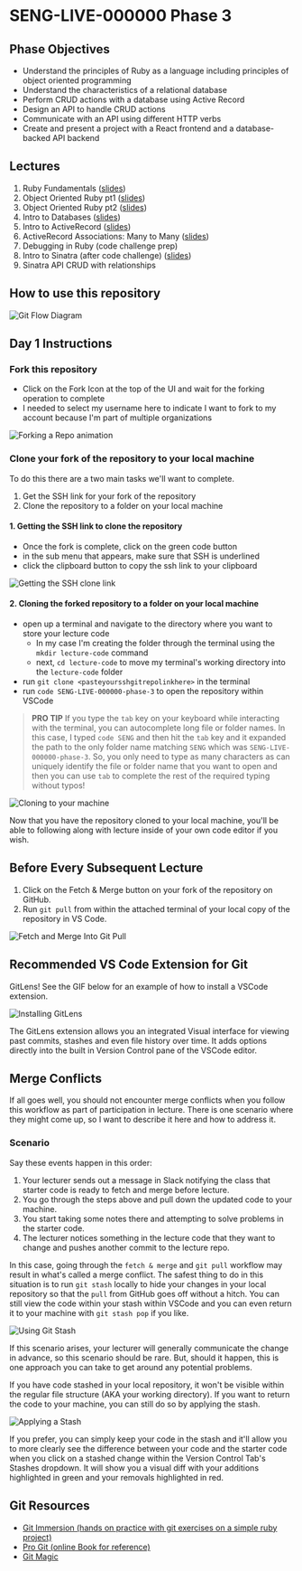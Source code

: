 # SENG-LIVE-000000 Phase 3

## Phase Objectives
* Understand the principles of Ruby as a language including principles of object oriented programming
* Understand the characteristics of a relational database
* Perform CRUD actions with a database using Active Record
* Design an API to handle CRUD actions
* Communicate with an API using different HTTP verbs
* Create and present a project with a React frontend and a database-backed API backend

## Lectures

1. Ruby Fundamentals ([slides](https://p3-01-ruby-fundamentals-slides.netlify.app/#/normal/0/0))
2. Object Oriented Ruby pt1 ([slides](https://p3-02-object-oriented-ruby-part1-slides.netlify.app/#/normal/0/0))
3. Object Oriented Ruby pt2 ([slides](https://p3-03-object-oriented-ruby-part-2-slides.netlify.app/#/normal/0/0))
4. Intro to Databases ([slides](https://p3-04-intro-to-databases-slides.netlify.app/#/normal/0/0))
5. Intro to ActiveRecord ([slides](https://p3-05-intro-to-databases-slides.netlify.app/#/normal/0/0))
6. ActiveRecord Associations: Many to Many ([slides](https://p3-06-activerecord-associations-many-to-many-slides.netlify.app/#/normal/0/0))
7. Debugging in Ruby (code challenge prep)
8. Intro to Sinatra (after code challenge) ([slides](https://p3-08-intro-to-sinatra-slides.netlify.app/#/normal/0/0))
9. Sinatra API CRUD with relationships

## How to use this repository

![Git Flow Diagram](https://res.cloudinary.com/dnocv6uwb/image/upload/v1649012200/GitFlow%20Images/git-flow-diagram.png)

## Day 1 Instructions

### Fork this repository

- Click on the Fork Icon at the top of the UI and wait for the forking operation to complete
- I needed to select my username here to indicate I want to fork to my account because I'm part of multiple organizations

![Forking a Repo animation](https://res.cloudinary.com/dnocv6uwb/image/upload/v1649012204/GitFlow%20Images/forking-a-repo.gif)

### Clone your fork of the repository to your local machine

To do this there are a two main tasks we'll want to complete. 

1. Get the SSH link for your fork of the repository
2. Clone the repository to a folder on your local machine

#### 1. Getting the SSH link to clone the repository

- Once the fork is complete, click on the green code button
- in the sub menu that appears, make sure that SSH is underlined
- click the clipboard button to copy the ssh link to your clipboard

![Getting the SSH clone link](https://res.cloudinary.com/dnocv6uwb/image/upload/v1649012202/GitFlow%20Images/get-ssh-clone-link.gif)

#### 2. Cloning the forked repository to a folder on your local machine
- open up a terminal and navigate to the directory where you want to store your lecture code
  - In my case I'm creating the folder through the terminal using the `mkdir lecture-code` command
  - next, `cd lecture-code` to move my terminal's working directory into the `lecture-code` folder
- run `git clone <pasteyoursshgitrepolinkhere>` in the terminal
- run `code SENG-LIVE-000000-phase-3` to open the repository within VSCode

> **PRO TIP** If you type the `tab` key on your keyboard while interacting with the terminal, you can autocomplete long file or folder names.  In this case, I typed `code SENG` and then hit the `tab` key and it expanded the path to the only folder name matching `SENG` which was `SENG-LIVE-000000-phase-3`. So, you only need to type as many characters as can uniquely identify the file or folder name that you want to open and then you can use `tab` to complete the rest of the required typing without typos!

![Cloning to your machine](https://res.cloudinary.com/dnocv6uwb/image/upload/v1649012206/GitFlow%20Images/cloning-to-your-machine.gif)

Now that you have the repository cloned to your local machine, you'll be able to following along with lecture inside of your own code editor if you wish. 

## Before Every Subsequent Lecture

1. Click on the Fetch & Merge button on your fork of the repository on GitHub.
2. Run `git pull` from within the attached terminal of your local copy of the repository in VS Code. 

![Fetch and Merge Into Git Pull](https://res.cloudinary.com/dnocv6uwb/image/upload/v1649012208/GitFlow%20Images/fetch-and-merge-into-git-pull.gif)

## Recommended VS Code Extension for Git

GitLens! See the GIF below for an example of how to install a VSCode extension.

![Installing GitLens](https://res.cloudinary.com/dnocv6uwb/image/upload/v1649012204/GitFlow%20Images/installing-gitlens.gif)

The GitLens extension allows you an integrated Visual interface for viewing past commits, stashes and even file history over time. It adds options directly into the built in Version Control pane of the VSCode editor.
## Merge Conflicts

If all goes well, you should not encounter merge conflicts when you follow this workflow as part of participation in lecture. There is one scenario where they might come up, so I want to describe it here and how to address it.

### Scenario

Say these events happen in this order:

1. Your lecturer sends out a message in Slack notifying the class that starter code is ready to fetch and merge before lecture. 
2. You go through the steps above and pull down the updated code to your machine. 
3. You start taking some notes there and attempting to solve problems in the starter code.
4. The lecturer notices something in the lecture code that they want to change and pushes another commit to the lecture repo.

In this case, going through the `fetch & merge` and `git pull` workflow may result in what's called a merge conflict. The safest thing to do in this situation is to run `git stash` locally to hide your changes in your local repository so that the `pull` from GitHub goes off without a hitch. You can still view the code within your stash within VSCode and you can even return it to your machine with `git stash pop` if you like.

![Using Git Stash](https://res.cloudinary.com/dnocv6uwb/image/upload/v1649012206/GitFlow%20Images/using-git-stash.gif)

If this scenario arises, your lecturer will generally communicate the change in advance, so this scenario should be rare. But, should it happen, this is one approach you can take to get around any potential problems.

If you have code stashed in your local repository, it won't be visible within the regular file structure (AKA your working directory). If you want to return the code to your machine, you can still do so by applying the stash.

![Applying a Stash](https://res.cloudinary.com/dnocv6uwb/image/upload/v1649012203/GitFlow%20Images/applying-stash-to-add-change-back-to-folder.gif)

If you prefer, you can simply keep your code in the stash and it'll allow you to more clearly see the difference between your code and the starter code when you click on a stashed change within the Version Control Tab's Stashes dropdown. It will show you a visual diff with your additions highlighted in green and your removals highlighted in red.

## Git Resources 

- <a href="https://gitimmersion.com/index.html" target="_blank">Git Immersion (hands on practice with git exercises on a simple ruby project)</a>
- <a href="http://git-scm.com/book" target="_blank">Pro Git (online Book for reference)</a>
- <a href="http://www-cs-students.stanford.edu/~blynn/gitmagic/pr01.html" target="_blank">Git Magic</a>
